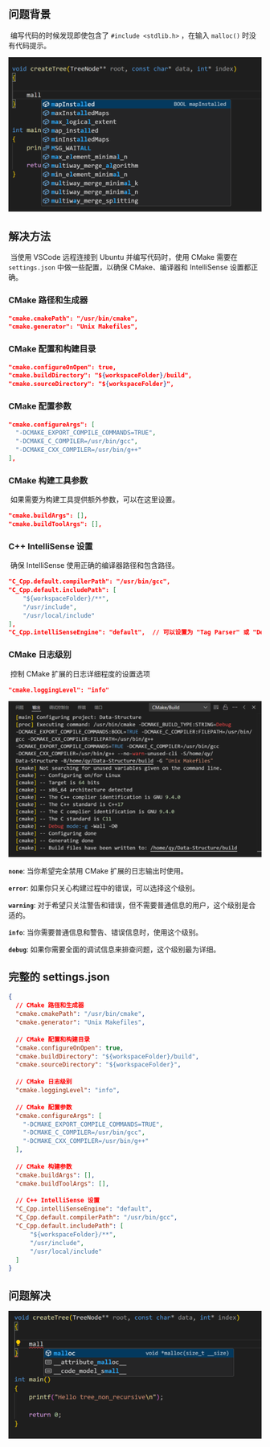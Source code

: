 ## 问题背景

​	编写代码的时候发现即使包含了 `#include <stdlib.h>` ，在输入 `malloc()` 时没有代码提示。

![](..\picture\VSCode远程-7.png)

## 解决方法

​	当使用 VSCode 远程连接到 Ubuntu 并编写代码时，使用 CMake 需要在 `settings.json` 中做一些配置，以确保 CMake、编译器和 IntelliSense 设置都正确。

### CMake 路径和生成器

```json
"cmake.cmakePath": "/usr/bin/cmake",
"cmake.generator": "Unix Makefiles",  
```

### CMake 配置和构建目录

```json
"cmake.configureOnOpen": true,
"cmake.buildDirectory": "${workspaceFolder}/build",
"cmake.sourceDirectory": "${workspaceFolder}",
```

### CMake 配置参数

```json
"cmake.configureArgs": [
  "-DCMAKE_EXPORT_COMPILE_COMMANDS=TRUE",
  "-DCMAKE_C_COMPILER=/usr/bin/gcc",
  "-DCMAKE_CXX_COMPILER=/usr/bin/g++"
],
```

### CMake 构建工具参数

​	如果需要为构建工具提供额外参数，可以在这里设置。

```json
"cmake.buildArgs": [],
"cmake.buildToolArgs": [],
```

### C++ IntelliSense 设置

​	确保 IntelliSense 使用正确的编译器路径和包含路径。

```json
"C_Cpp.default.compilerPath": "/usr/bin/gcc",
"C_Cpp.default.includePath": [
    "${workspaceFolder}/**",
    "/usr/include",
    "/usr/local/include"
],
"C_Cpp.intelliSenseEngine": "default",  // 可以设置为 "Tag Parser" 或 "Default"
```

### CMake 日志级别

​	控制 CMake 扩展的日志详细程度的设置选项

```json
"cmake.loggingLevel": "info" 
```

![](..\picture\VSCode远程-9.png)

**`none`**: 当你希望完全禁用 CMake 扩展的日志输出时使用。

**`error`**: 如果你只关心构建过程中的错误，可以选择这个级别。

**`warning`**: 对于希望只关注警告和错误，但不需要普通信息的用户，这个级别是合适的。

**`info`**: 当你需要普通信息和警告、错误信息时，使用这个级别。

**`debug`**: 如果你需要全面的调试信息来排查问题，这个级别最为详细。

## 完整的 settings.json

```json
{
  // CMake 路径和生成器
  "cmake.cmakePath": "/usr/bin/cmake",
  "cmake.generator": "Unix Makefiles",

  // CMake 配置和构建目录
  "cmake.configureOnOpen": true,
  "cmake.buildDirectory": "${workspaceFolder}/build",
  "cmake.sourceDirectory": "${workspaceFolder}",

  // CMake 日志级别
  "cmake.loggingLevel": "info",

  // CMake 配置参数
  "cmake.configureArgs": [
    "-DCMAKE_EXPORT_COMPILE_COMMANDS=TRUE",
    "-DCMAKE_C_COMPILER=/usr/bin/gcc",
    "-DCMAKE_CXX_COMPILER=/usr/bin/g++"
  ],

  // CMake 构建参数
  "cmake.buildArgs": [],
  "cmake.buildToolArgs": [],

  // C++ IntelliSense 设置
  "C_Cpp.intelliSenseEngine": "default",
  "C_Cpp.default.compilerPath": "/usr/bin/gcc",
  "C_Cpp.default.includePath": [
      "${workspaceFolder}/**",
      "/usr/include",
      "/usr/local/include"
  ]
}
```

## 问题解决

![](..\picture\VSCode远程-8.png)